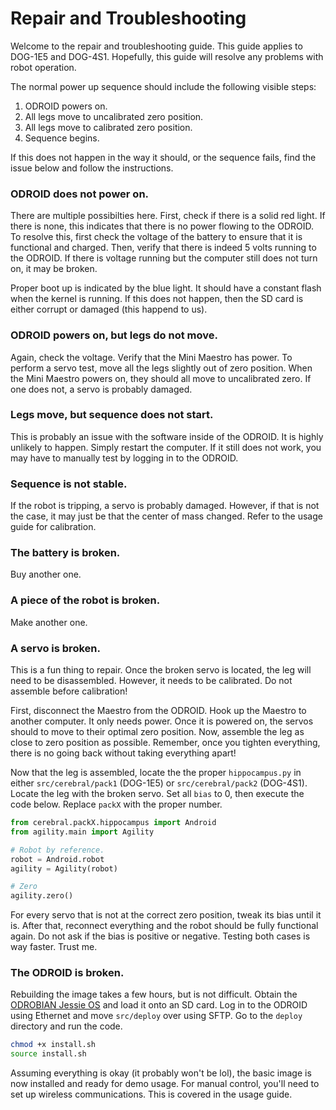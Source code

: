 # Repair and Troubleshooting

Welcome to the repair and troubleshooting guide. This guide applies to DOG-1E5 and DOG-4S1. Hopefully, this guide will resolve any problems with robot operation.

The normal power up sequence should include the following visible steps:

1. ODROID powers on.
2. All legs move to uncalibrated zero position.
3. All legs move to calibrated zero position.
4. Sequence begins.

If this does not happen in the way it should, or the sequence fails, find the issue below and follow the instructions.

### ODROID does not power on.

There are multiple possibilties here. First, check if there is a solid red light. If there is none, this indicates that there is no power flowing to the ODROID. To resolve this, first check the voltage of the battery to ensure that it is functional and charged. Then, verify that there is indeed 5 volts running to the ODROID. If there is voltage running but the computer still does not turn on, it may be broken.

Proper boot up is indicated by the blue light. It should have a constant flash when the kernel is running. If this does not happen, then the SD card is either corrupt or damaged (this happend to us).

### ODROID powers on, but legs do not move.

Again, check the voltage. Verify that the Mini Maestro has power. To perform a servo test, move all the legs slightly out of zero position. When the Mini Maestro powers on, they should all move to uncalibrated zero. If one does not, a servo is probably damaged.

### Legs move, but sequence does not start.

This is probably an issue with the software inside of the ODROID. It is highly unlikely to happen. Simply restart the computer. If it still does not work, you may have to manually test by logging in to the ODROID.

### Sequence is not stable.

If the robot is tripping, a servo is probably damaged. However, if that is not the case, it may just be that the center of mass changed. Refer to the usage guide for calibration.

### The battery is broken.

Buy another one.

### A piece of the robot is broken.

Make another one.

### A servo is broken.

This is a fun thing to repair. Once the broken servo is located, the leg will need to be disassembled. However, it needs to be calibrated. Do not assemble before calibration!

First, disconnect the Maestro from the ODROID. Hook up the Maestro to another computer. It only needs power. Once it is powered on, the servos should to move to their optimal zero position. Now, assemble the leg as close to zero position as possible. Remember, once you tighten everything, there is no going back without taking everything apart! 

Now that the leg is assembled, locate the the proper `hippocampus.py` in either `src/cerebral/pack1` (DOG-1E5) or `src/cerebral/pack2` (DOG-4S1). Locate the leg with the broken servo. Set all `bias` to 0, then execute the code below. Replace `packX` with the proper number.

```python
from cerebral.packX.hippocampus import Android
from agility.main import Agility

# Robot by reference.
robot = Android.robot
agility = Agility(robot)

# Zero
agility.zero()
```

For every servo that is not at the correct zero position, tweak its bias until it is. After that, reconnect everything and the robot should be fully functional again. Do not ask if the bias is positive or negative. Testing both cases is way faster. Trust me.

### The ODROID is broken.

Rebuilding the image takes a few hours, but is not difficult. Obtain the [ODROBIAN Jessie OS](http://oph.mdrjr.net/odrobian/images/s905/) and load it onto an SD card. Log in to the ODROID using Ethernet and move `src/deploy` over using SFTP. Go to the `deploy` directory and run the code.

```bash
chmod +x install.sh
source install.sh
```

Assuming everything is okay (it probably won't be lol), the basic image is now installed and ready for demo usage. For manual control, you'll need to set up wireless communications. This is covered in the usage guide.
